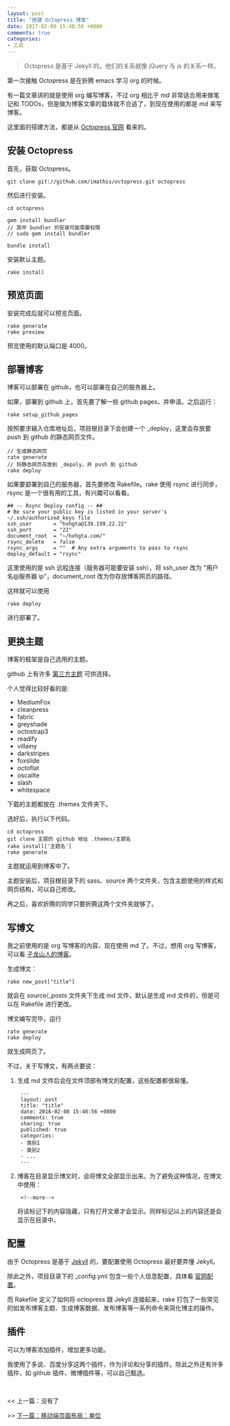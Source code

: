 ```yaml
---
layout: post
title: "搭建 Octopress 博客"
date: 2017-02-08 15:48:56 +0800
comments: true
categories:
- 工具
---
```


> Octopress 是基于 Jekyll 的。他们的关系就像 jQuery 与 js 的关系一样。

<!--more-->

第一次接触 Octopress 是在折腾 emacs 学习 org 的时候。

有一篇文章讲的就是使用 org 编写博客，不过 org 相比于 md 非常适合用来做笔记和 TODOs，但是做为博客文章的载体就不合适了，到现在使用的都是 md 来写博客。

这里面的搭建方法，都是从 [Octopress 官网](http://octopress.org/) 看来的。

## 安装 Octopress

首先，获取 Octopress。

	git clone git://github.com/imathis/octopress.git octopress

然后进行安装。

	cd octopress

	gem install bundler
	// 其中 bundler 的安装可能需要权限
	// sudo gem install bundler

	bundle install

安装默认主题。

	rake install

## 预览页面

安装完成后就可以预览页面。

	rake generate
	rake preview

预览使用的默认端口是 4000。

## 部署博客

博客可以部署在 github，也可以部署在自己的服务器上。

如果，部署到 github 上，首先要了解一些 github pages，并申请。之后运行：

	rake setup_github_pages

按照要求输入仓库地址后，项目根目录下会创建一个 _deploy，这里会存放要 push 到 github 的静态网页文件。

	// 生成静态网页
	rate generate
	// 将静态网页存放到 _depoly，并 push 到 github
	rake deploy

如果要部署到自己的服务器，首先要修改 Rakefile。rake 使用 rsync 进行同步，rsync 是一个很有用的工具，有兴趣可以看看。

	## -- Rsync Deploy config -- ##
	# Be sure your public key is listed in your server's 	~/.ssh/authorized_keys file
	ssh_user       = "hxhgta@139.199.22.22"
	ssh_port       = "22"
	document_root  = "~/hxhgta.com/"
	rsync_delete   = false
	rsync_args     = ""  # Any extra arguments to pass to rsync
	deploy_default = "rsync"

这里使用的是 ssh 远程连接（服务器可能要安装 ssh），将 ssh_user 改为 "用户名@服务器 ip"，document_root 改为你存放博客网页的路径。

这样就可以使用

	rake deploy

进行部署了。

## 更换主题

博客的框架是自己选用的主题。

github 上有许多 [第三方主题](https://github.com/imathis/octopress/wiki/3rd-Party-Octopress-Themes) 可供选择。

个人觉得比较好看的是:

* MediumFox
* cleanpress
* fabric
* greyshade
* octostrap3
* readify
* villainy
* darkstripes
* foxslide
* octoflat
* oscailte
* slash
* whitespace

下载的主题都放在 .themes 文件夹下。

选好后，执行以下代码。

	cd octopress
	git clone 主题的 github 地址 .themes/主题名
	rake install['主题名']
	rake generate

主题就运用到博客中了。

主题安装后，项目根目录下的 sass、source 两个文件夹，包含主题使用的样式和网页结构，可以自己修改。

再之后，喜欢折腾的同学只要折腾这两个文件夹就够了。

## 写博文

我之前使用的是 org 写博客的内容，现在使用 md 了。不过，想用 org 写博客，可以看 [子龙山人的博客](https://zilongshanren.com/blog/2015-07-19-add-org-mode-support.html?utm_source=tuicool)。

生成博文：

	rake new_post["title"]

就会在 source/_posts 文件夹下生成 md 文件，默认是生成 md 文件的，但是可以在 Rakefile 进行更改。

博文编写完毕，运行

	rate generate
	rake deploy

就生成网页了。

不过，关于写博文，有两点要说：

1. 生成 md 文件后会在文件顶部有博文的配置，这些配置都很易懂。

		---
		layout: post
		title: "title"
		date: 2016-02-08 15:48:56 +0800
		comments: true
		sharing: true
		published: true
		categories:
		- 类别1
		- 类别2
		- ...
		---

2. 博客在目录显示博文时，会将博文全部显示出来。为了避免这种情况，在博文中使用：

		<!--more-->

	将该标记下的内容隐藏，只有打开文章才会显示。同样标记以上的内容还是会显示在目录中。

## 配置

由于 Octopress 是基于 [Jekyll](http://jekyll.com.cn/) 的，要配置使用 Octopress 最好要弄懂 Jekyll。

除此之外，项目目录下的 _config.yml 包含一些个人信息配置，具体看 [官网配置](http://octopress.org/docs/configuring/)。

而 Rakefile 定义了如何将 octopress 跟 Jekyll 连接起来，rake 打包了一些常见的如发布博客主题、生成博客数据、发布博客等一系列命令来简化博主的操作。

## 插件

可以为博客添加插件，增加更多功能。

我使用了多说、百度分享这两个插件，作为评论和分享的插件。除此之外还有许多插件，如 github 插件、微博插件等，可以自己甄选。
   
<br/>       

<< 上一篇：没有了

\>> [下一篇：移动端页面布局：单位](http://www.cutwenty.com/blog/2017-02-08-shou-ji-she-bei-dan-wei-:dpi,-dp,-px.html)